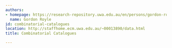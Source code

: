```yaml
---
authors:
- homepage: https://research-repository.uwa.edu.au/en/persons/gordon-royle
  name: Gordon Royle
id: combinatorial-catalogues
location: http://staffhome.ecm.uwa.edu.au/~00013890/data.html
title: Combinatorial Catalogues

---
```


